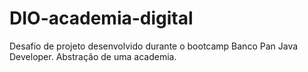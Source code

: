# DIO-academia-digital
Desafio de projeto desenvolvido durante o bootcamp Banco Pan Java Developer. Abstração de uma academia.
